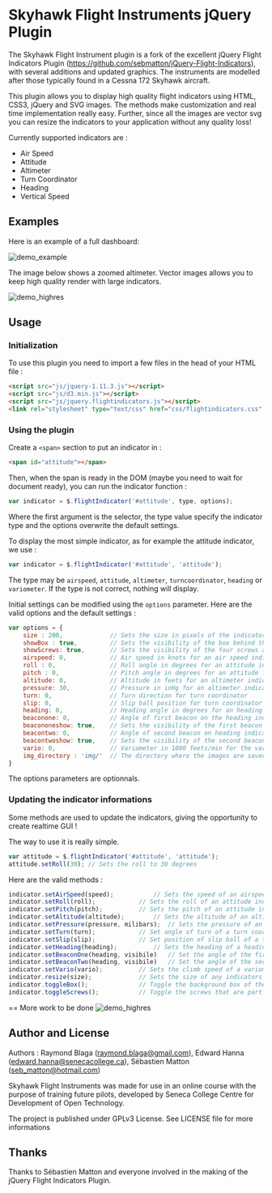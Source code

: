 Skyhawk Flight Instruments jQuery Plugin
===================

The Skyhawk Flight Instrument plugin is a fork of the excellent jQuery Flight Indicators Plugin (https://github.com/sebmatton/jQuery-Flight-Indicators), with several additions and updated graphics. The instruments are modelled after those typically found in a Cessna 172 Skyhawk aircraft.

This plugin allows you to display high quality flight indicators using HTML, CSS3, jQuery and SVG images. The methods make customization and real time implementation really easy. Further, since all the images are vector svg you can resize the indicators to your application without any quality loss!

Currently supported indicators are :

* Air Speed
* Attitude
* Altimeter
* Turn Coordinator
* Heading
* Vertical Speed

Examples
-------------------
Here is an example of a full dashboard:

![demo_example](https://raw.githubusercontent.com/uw-ray/Skyhawk-Flight-Instruments/master/docs/dashboard.png "Indicator examples")

The image below shows a zoomed altimeter. Vector images allows you to keep high quality render with large indicators.

![demo_highres](https://raw.githubusercontent.com/uw-ray/Skyhawk-Flight-Instruments/master/docs/zoom_example.png "High resolution indicator")

Usage
-------------------
### Initialization

To use this plugin you need to import a few files in the head of your HTML file :

```html
<script src="js/jquery-1.11.3.js"></script>
<script src="js/d3.min.js"></script>
<script src="js/jquery.flightindicators.js"></script>
<link rel="stylesheet" type="text/css" href="css/flightindicators.css" />
```

### Using the plugin
Create a `<span>` section to put an indicator in :

```html
<span id="attitude"></span>
```

Then, when the span is ready in the DOM (maybe you need to wait for document ready), you can run the indicator function :

```js
var indicator = $.flightIndicator('#attitude', type, options);
```
Where the first argument is the selector, the type value specify the indicator type and the options overwrite the default settings.

To display the most simple indicator, as for example the attitude indicator, we use :

```js
var indicator = $.flightIndicator('#attitude', 'attitude');
```

The type may be `airspeed`, `attitude`, `altimeter`, `turncoordinator`, `heading` or `variometer`. If the type is not correct, nothing will display.

Initial settings can be modified using the `options` parameter. Here are the valid options and the default settings :

```js
var options = {
	size : 200,				// Sets the size in pixels of the indicator (square)
	showBox : true,			// Sets the visibility of the box behind the instruments (true or false)
	showScrews: true,		// Sets the visibility of the four screws around the instruments (true or false)
	airspeed: 0,			// Air speed in knots for an air speed indicator
	roll : 0,				// Roll angle in degrees for an attitude indicator
	pitch : 0,				// Pitch angle in degrees for an attitude indicator
	altitude: 0,			// Altitude in feets for an altimeter indicator
	pressure: 30,			// Pressure in inHg for an altimeter indicator
	turn: 0,				// Turn direction for turn coordinator
	slip: 0,				// Slip ball position for turn coordinator (0 to 1; 0.5 is middle)
	heading: 0,				// Heading angle in degrees for an heading indicator
	beaconone: 0, 			// Angle of first beacon on the heading indicator
	beacononeshow: true,	// Sets the visibility of the first beacon on the heading indicator
	beacontwo: 0, 			// Angle of second beacon on heading indicator
	beacontwoshow: true,	// Sets the visibility of the second beacon on the heading indicator
	vario: 0,				// Variometer in 1000 feets/min for the variometer indicator
	img_directory : 'img/'	// The directory where the images are saved to
}
```

The options parameters are optionnals.

### Updating the indicator informations
Some methods are used to update the indicators, giving the opportunity to create realtime GUI !

The way to use it is really simple.

```js
var attitude = $.flightIndicator('#attitude', 'attitude');
attitude.setRoll(30); // Sets the roll to 30 degrees
```

Here are the valid methods :

```js
indicator.setAirSpeed(speed);			// Sets the speed of an airspeed indicator
indicator.setRoll(roll);			// Sets the roll of an attitude indicator
indicator.setPitch(pitch);			// Sets the pitch of an attitude indicator
indicator.setAltitude(altitude);		// Sets the altitude of an altimeter indicator
indicator.setPressure(pressure, milibars);	// Sets the pressure of an altimeter indicator. If the second parameter is true, the units will be set to milibars.
indicator.setTurn(turn);			// Set angle of turn of a turn coordinator
indicator.setSlip(slip);			// Set position of slip ball of a turn coordinator. Range is between 0 and 1, 0.5 being the middle.
indicator.setHeading(heading);			// Sets the heading of a heading indicator
indicator.setBeaconOne(heading, visibile)	// Set the angle of the first beacon of a heading indicator and its visibility
indicator.setBeaconTwo(heading, visibile)	// Set the angle of the second beacon of a heading indicator and its visibility
indicator.setVario(vario);			// Sets the climb speed of a variometer indicator
indicator.resize(size);				// Sets the size of any indicators
indicator.toggleBox();				// Toggle the background box of the indicator
indicator.toggleScrews();			// Toggle the screws that are part of the indicator's background
```


== More work to be done
![demo_highres](https://raw.githubusercontent.com/uw-ray/Skyhawk-Flight-Instruments/master/docs/move_path.png "move_path woes")

Author and License
-----------
Authors : Raymond Blaga (raymond.blaga@gmail.com), Edward Hanna (edward.hanna@senecacollege.ca), Sébastien Matton (seb_matton@hotmail.com)

Skyhawk Flight Instruments was made for use in an online course with the purpose of training future pilots, developed by Seneca College Centre for Development of Open Technology.

The project is published under GPLv3 License. See LICENSE file for more informations

Thanks
---------
Thanks to Sébastien Matton and everyone involved in the making of the jQuery Flight Indicators Plugin.
